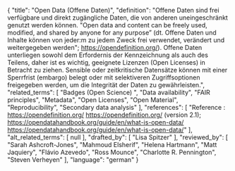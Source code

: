 {
    "title": "Open Data (Offene Daten)",
    "definition": "Offene Daten sind frei verfügbare und direkt zugängliche Daten, die von anderen uneingeschränkt genutzt werden können. \"Open data and content can be freely used, modified, and shared by anyone for any purpose” (dt. Offene Daten und Inhalte können von jeder:m zu jedem Zweck frei verwendet, verändert und weitergegeben werden\"; https://opendefinition.org/). Offene Daten unterliegen sowohl dem Erfordernis der Kennzeichnung als auch des Teilens, daher ist es wichtig, geeignete Lizenzen (Open Licenses) in Betracht zu ziehen. Sensible oder zeitkritische Datensätze können mit einer Sperrfrist (embargo) belegt oder mit selektiveren Zugriffsoptionen freigegeben werden, um die Integrität der Daten zu gewährleisten.",
    "related_terms": [
        "Badges (Open Science) ",
        "Data availability",
        "FAIR principles",
        "Metadata",
        "Open Licenses",
        "Open Material",
        "Reproducibility",
        "Secondary data analysis"
    ],
    "references": [
        "Reference :  https://opendefinition.org/ https://opendefinition.org/ (version 2.1); https://opendatahandbook.org/guide/en/what-is-open-data/ https://opendatahandbook.org/guide/en/what-is-open-data/"
    ],
    "alt_related_terms": [
        null
    ],
    "drafted_by": [
        "Lisa Spitzer"
    ],
    "reviewed_by": [
        "Sarah Ashcroft-Jones",
        "Mahmoud Elsherif",
        "Helena Hartmann",
        "Matt Jaquiery",
        "Flávio Azevedo",
        "Ross Mounce",
        "Charlotte R. Pennington",
        "Steven Verheyen"
    ],
    "language": "german"
}